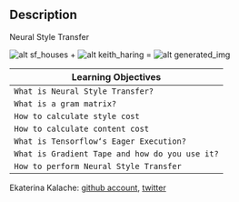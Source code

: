 ## Description
Neural Style Transfer

![alt sf_houses](https://i.imgur.com/fyy34tH.jpg) + ![alt keith_haring](https://i.imgur.com/VSfmQe7.jpg) = ![alt generated_img](https://i.imgur.com/WowpanU.png)


| Learning Objectives  |
| ---------------- |
| `What is Neural Style Transfer?` |
| `What is a gram matrix?` |
| `How to calculate style cost` |
| `How to calculate content cost` |
| `What is Tensorflow‘s Eager Execution?` |
| `What is Gradient Tape and how do you use it?`  |
| `How to perform Neural Style Transfer` |

Ekaterina Kalache: [github account](https://github.com/KatyaKalache), [twitter](https://twitter.com/KatyaKalache)
